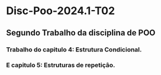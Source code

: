 # Disc-Poo-2024.1-T02
## Segundo Trabalho da disciplina de POO
### Trabalho do capitulo 4: Estrutura Condicional.
### E capitulo 5: Estruturas de repetiçâo.

